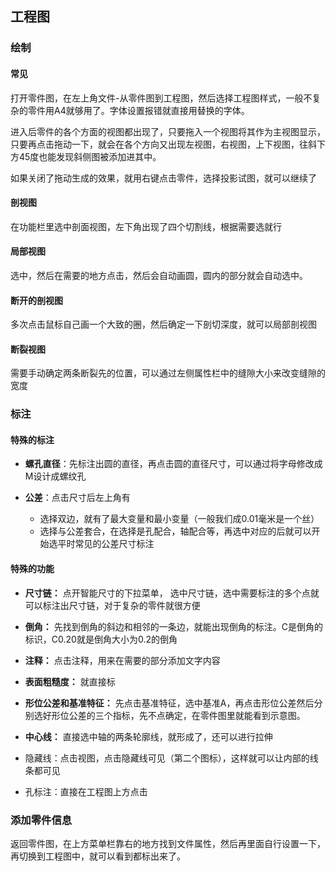 ## 工程图

### 绘制

#### 常见

打开零件图，在左上角文件-从零件图到工程图，然后选择工程图样式，一般不复杂的零件用A4就够用了。字体设置报错就直接用替换的字体。

进入后零件的各个方面的视图都出现了，只要拖入一个视图将其作为主视图显示，只要再点击拖动一下，就会在各个方向又出现左视图，右视图，上下视图，往斜下方45度也能发现斜侧图被添加进其中。

如果关闭了拖动生成的效果，就用右键点击零件，选择投影试图，就可以继续了

#### 剖视图

在功能栏里选中剖面视图，左下角出现了四个切割线，根据需要选就行

#### 局部视图

选中，然后在需要的地方点击，然后会自动画圆，圆内的部分就会自动选中。

#### 断开的剖视图

多次点击鼠标自己画一个大致的圈，然后确定一下剖切深度，就可以局部剖视图

#### 断裂视图

需要手动确定两条断裂先的位置，可以通过左侧属性栏中的缝隙大小来改变缝隙的宽度

### 标注

#### 特殊的标注

- **螺孔直径**：先标注出圆的直径，再点击圆的直径尺寸，可以通过将字母修改成M设计成螺纹孔
- **公差**：点击尺寸后左上角有

  - 选择双边，就有了最大变量和最小变量（一般我们成0.01毫米是一个丝）
  - 选择与公差套合，在选择是孔配合，轴配合等，再选中对应的后就可以开始选平时常见的公差尺寸标注

#### 特殊的功能

- **尺寸链：** 点开智能尺寸的下拉菜单， 选中尺寸链，选中需要标注的多个点就可以标注出尺寸链，对于复杂的零件就很方便
- **倒角：** 先找到倒角的斜边和相邻的一条边，就能出现倒角的标注。C是倒角的标识，C0.20就是倒角大小为0.2的倒角

- **注释：** 点击注释，用来在需要的部分添加文字内容

- **表面粗糙度：** 就直接标

- **形位公差和基准特征：** 先点击基准特征，选中基准A，再点击形位公差然后分别选好形位公差的三个指标，先不点确定，在零件图里就能看到示意图。

- **中心线：** 直接选中轴的两条轮廓线，就形成了，还可以进行拉伸
- 隐藏线：点击视图，点击隐藏线可见（第二个图标），这样就可以让内部的线条都可见
- 孔标注：直接在工程图上方点击

### 添加零件信息

返回零件图，在上方菜单栏靠右的地方找到文件属性，然后再里面自行设置一下，再切换到工程图中，就可以看到都标出来了。
